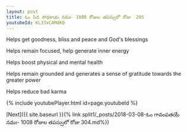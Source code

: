 ```yaml
---
layout: post
title: ఓం సిద సాధకాయ నమః- 1008 రోజుల తపస్సులో రోజు  295
youtubeId: KL33xCAMdKQ
---
```

 
 
Helps get goodness, bliss and peace and God's blessings
 
Helps remain focused, help generate inner energy 
 
Helps boost physical and mental health 
 
Helps remain grounded and generates a sense of gratitude towards the greater power 
 
Helps reduce bad karma
 
 
 
 


{% include youtubePlayer.html id=page.youtubeId %}
 
[Next]({{ site.baseurl }}{% link  split1/_posts/2018-03-08-ఓం గావంపతయే నమః- 1008 రోజుల తపస్సులో రోజు  304.md%})
 
